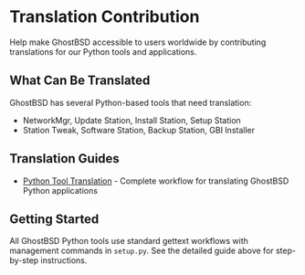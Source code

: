 # Translation Contribution

Help make GhostBSD accessible to users worldwide by contributing translations for our Python tools and applications.

## What Can Be Translated

GhostBSD has several Python-based tools that need translation:
- NetworkMgr, Update Station, Install Station, Setup Station
- Station Tweak, Software Station, Backup Station, GBI Installer

## Translation Guides

- [Python Tool Translation](translate-python.md) - Complete workflow for translating GhostBSD Python applications

## Getting Started

All GhostBSD Python tools use standard gettext workflows with management commands in `setup.py`. See the detailed guide above for step-by-step instructions.
